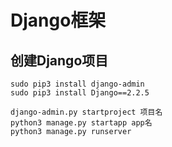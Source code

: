 # Django框架


## 创建Django项目

```
sudo pip3 install django-admin
sudo pip3 install Django==2.2.5

django-admin.py startproject 项目名
python3 manage.py startapp app名
python3 manage.py runserver
```

